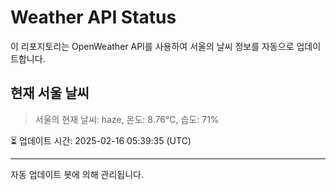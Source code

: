 
# Weather API Status

이 리포지토리는 OpenWeather API를 사용하여 서울의 날씨 정보를 자동으로 업데이트합니다.

## 현재 서울 날씨
> 서울의 현재 날씨: haze, 온도: 8.76°C, 습도: 71%

⏳ 업데이트 시간: 2025-02-16 05:39:35 (UTC)

---
자동 업데이트 봇에 의해 관리됩니다.
